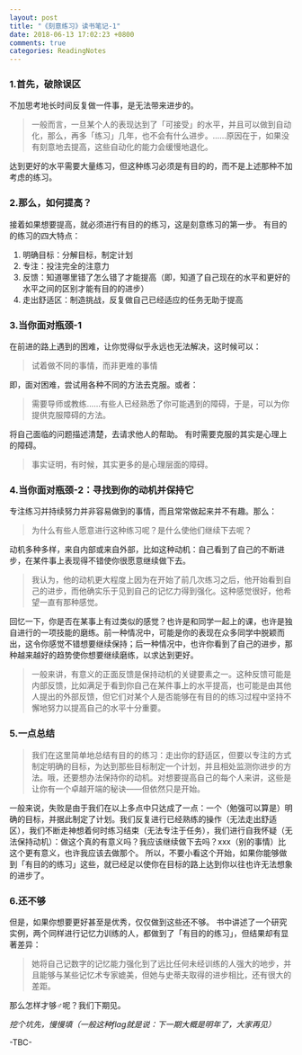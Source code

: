 ```yaml
---
layout: post
title: "《刻意练习》读书笔记-1"
date: 2018-06-13 17:02:23 +0800
comments: true
categories: ReadingNotes
---
```


### 1.首先，破除误区
不加思考地长时间反复做一件事，是无法带来进步的。
> 一般而言，一旦某个人的表现达到了「可接受」的水平，并且可以做到自动化，那么，再多「练习」几年，也不会有什么进步。……原因在于，如果没有刻意地去提高，这些自动化的能力会缓慢地退化。

达到更好的水平需要大量练习，但这种练习必须是有目的的，而不是上述那种不加考虑的练习。
<!--more-->

### 2.那么，如何提高？
接着如果想要提高，就必须进行有目的的练习，这是刻意练习的第一步。
有目的的练习的四大特点：
1. 明确目标：分解目标，制定计划
2. 专注：投注完全的注意力
3. 反馈：知道哪里错了怎么错了才能提高（即，知道了自己现在的水平和更好的水平之间的区别才能有目的的进步）
4. 走出舒适区：制造挑战，反复做自己已经适应的任务无助于提高

### 3.当你面对瓶颈-1
在前进的路上遇到的困难，让你觉得似乎永远也无法解决，这时候可以：
> 试着做不同的事情，而非更难的事情

即，面对困难，尝试用各种不同的方法去克服。或者：
> 需要导师或教练……有些人已经熟悉了你可能遇到的障碍，于是，可以为你提供克服障碍的方法。

将自己面临的问题描述清楚，去请求他人的帮助。
有时需要克服的其实是心理上的障碍。
> 事实证明，有时候，其实更多的是心理层面的障碍。

### 4.当你面对瓶颈-2：寻找到你的动机并保持它
专注练习并持续努力并非容易做到的事情，而且常常做起来并不有趣。那么：
> 为什么有些人愿意进行这种练习呢？是什么使他们继续下去呢？

动机多种多样，来自内部或来自外部，比如这种动机：自己看到了自己的不断进步，在某件事上表现得不错使你很愿意继续做下去。
> 我认为，他的动机更大程度上因为在开始了前几次练习之后，他开始看到自己的进步，而他确实乐于见到自己的记忆力得到强化。这种感觉很好，他希望一直有那种感觉。

回忆一下，你是否在某事上有过类似的感觉？也许是和同学一起上的课，也许是独自进行的一项技能的磨练。前一种情况中，可能是你的表现在众多同学中脱颖而出，这令你感觉不错想要继续保持；后一种情况中，也许你看到了自己的进步，那种越来越好的趋势使你想要继续磨练，以求达到更好。

> 一般来讲，有意义的正面反馈是保持动机的关键要素之一。这种反馈可能是内部反馈，比如满足于看到你自己在某件事上的水平提高，也可能是由其他人提出的外部反馈，但它们对某个人是否能够在有目的的练习过程中坚持不懈地努力以提高自己的水平十分重要。

### 5.一点总结
> 我们在这里简单地总结有目的的练习：走出你的舒适区，但要以专注的方式制定明确的目标，为达到那些目标制定一个计划，并且相处监测你进步的方法。哦，还要想办法保持你的动机。对想要提高自己的每个人来讲，这些是让你有一个卓越开端的秘诀——但依然只是开始。

一般来说，失败是由于我们在以上多点中只达成了一点：一个（勉强可以算是）明确的目标，并据此制定了计划。我们反复进行已经熟练的操作（无法走出舒适区），我们不断走神想着何时练习结束（无法专注于任务），我们进行自我怀疑（无法保持动机）：做这个真的有意义吗？我应该继续做下去吗？xxx（别的事情）比这个更有意义，也许我应该去做那个。
所以，不要小看这个开始，如果你能够做到「有目的的练习」这些，就已经足以使你在目标的路上达到你以往也许无法想象的进步了。

### 6.还不够
但是，如果你想要更好甚至是优秀，仅仅做到这些还不够。
书中讲述了一个研究实例，两个同样进行记忆力训练的人，都做到了「有目的的练习」，但结果却有显著差异：
> 她将自己记数字的记忆能力强化到了远比任何未经训练的人强大的地步，并且能够与某些记忆术专家媲美，但她与史蒂夫取得的进步相比，还有很大的差距。

那么怎样才够♂呢？我们下期见。


*挖个坑先，慢慢填（一般这种flag就是说：下一期大概是明年了，大家再见）*

-TBC-
